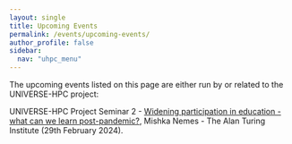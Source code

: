 ```yaml
---
layout: single  
title: Upcoming Events
permalink: /events/upcoming-events/
author_profile: false
sidebar:
  nav: "uhpc_menu"
---
```


The upcoming events listed on this page are either run by or related to the UNIVERSE-HPC project:

UNIVERSE-HPC Project Seminar 2 - [Widening participation in education - what can we learn post-pandemic?](https://www.universe-hpc.ac.uk/events/upcoming-events/2024-02-29_seminar-imperial/), Mishka Nemes - The Alan Turing Institute (29th February 2024).
